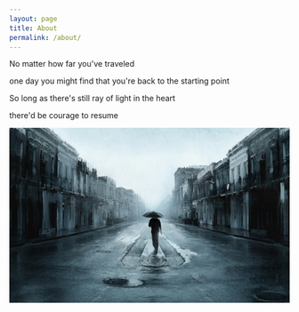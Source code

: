 ```yaml
---
layout: page
title: About
permalink: /about/
---
```



No matter how far you've traveled

one day you might find that you're back to the starting point

So long as there's still ray of light in the heart

there'd be courage to resume

![](/assets/images/about.jpg)
